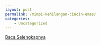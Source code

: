 ```yaml
---
layout: post
permalink: /mimpi-kehilangan-cincin-emas/
categories:
    - Uncategorized
---
```


[Baca Selengkapnya](/02)